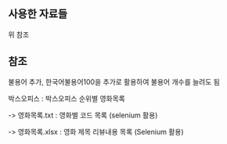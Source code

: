 ## 사용한 자료들

위 참조

## 참조

불용어 추가, 한국어불용어100을 추가로 활용하여 불용어 개수를 늘려도 됨

박스오피스 : 박스오피스 순위별 영화목록

-> 영화목록.txt : 영화별 코드 목록 (selenium 활용)

-> 영화목록.xlsx : 영화 제목 리뷰내용 목록 (Selenium 활용)
